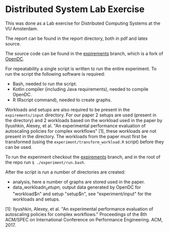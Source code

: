 # Distributed System Lab Exercise

This was done as a Lab exercise for Distributed Computing Systems at the VU
Amsterdam.

The report can be found in the report directory, both in pdf and latex source.

The source code can be found in the [expirements] branch, which is a fork of
[OpenDC].

For repeatability a single script is written to run the entire experiment. To
run the script the following software is required:

 - Bash, needed to run the script.
 - Kotlin compiler (including Java requirements), needed to compile OpenDC.
 - R (Rscript command), needed to create graphs.

Workloads and setups are also required to be present in the `expirements/input`
directory. For our paper 2 setups are used (present in the directory) and 2
workloads based on the workload used in the paper by Ilyushkin, Alexey, et al.
"An experimental performance evaluation of autoscaling policies for complex
workflows" [1], these workloads are not present in the directory. The workloads
from the paper must first be transformed (using the
`experiment/transform_workload.R` script) before they can be used.

To run the experiment checkout the [expirements] branch, and in the root of the
repo run `$ ./experiment/run.bash`.

After the script is run a number of directories are created:

 - analysis, here a number of graphs are stored used in the paper.
 - data_workload$n_setup$n, output data generated by OpenDC for "workload$n" and
   setup "setup$n", see "experiment/input" for the workloads and setups.

[1]: Ilyushkin, Alexey, et al. "An experimental performance evaluation of
autoscaling policies for complex workflows." Proceedings of the 8th ACM/SPEC on
International Conference on Performance Engineering. ACM, 2017.

[expirements]: https://github.com/Thomasdezeeuw/distributed-systems-lab/tree/experiment
[OpenDC]: https://github.com/atlarge-research/opendc-simulator
